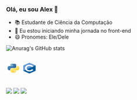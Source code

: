 ### Olá, eu sou Alex 👋

- 📚 Estudante de Ciência da Computação
- 🌱 Eu estou iniciando minha jornada no front-end
- 😄 Pronomes: Ele/Dele

![Anurag's GitHub stats](https://github-readme-stats.vercel.app/api?username=AlexReisC&count_private=true&show_icons=true&theme=tokyonight)

<div style="display: inline_block"><br>
  <img align="center" alt="Alex-Python" height="30" width="40" src="https://raw.githubusercontent.com/devicons/devicon/master/icons/python/python-original.svg">
  <img align="center" alt="Alex-Csharp" height="30" width="40" src="https://raw.githubusercontent.com/devicons/devicon/master/icons/c/c-original.svg">
</div>

#

<div>
    <a href="https://https://www.instagram.com/c_alexreis/" target="_blank"><img src="https://img.shields.io/badge/-Instagram-%23E4405F?style=for-the-badge&logo=instagram&logoColor=white"></a> 
    <a href = "mailto:reisc2018@gmail.com"><img src="https://img.shields.io/badge/-Gmail-%23333?style=for-the-badge&logo=gmail&logoColor=white" target="_blank"></a>
   <a href="https://www.linkedin.com/in/alex-reis-cavalcante-628036249/" target="_blank"><img src="https://img.shields.io/badge/-LinkedIn-%230077B5?style=for-the-badge&logo=linkedin&logoColor=white" target="_blank"></a> 
</div>

